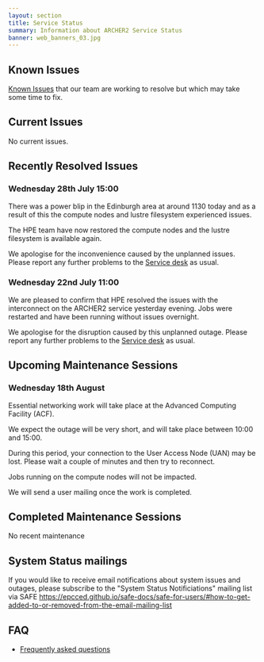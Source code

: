 ```yaml
---
layout: section
title: Service Status
summary: Information about ARCHER2 Service Status
banner: web_banners_03.jpg
---
```



## Known Issues
[Known Issues](https://docs.archer2.ac.uk/known-issues/) that our team are working to resolve but which may take some time to fix.


## Current Issues

No current issues. 

## Recently Resolved Issues

### Wednesday 28th July 15:00
There was a power blip in the Edinburgh area at around 1130 today and as a result of this the compute nodes and lustre filesystem experienced issues. 

The HPE team have now restored the compute nodes and the lustre filesystem is available again. 

We apologise for the inconvenience caused by the unplanned issues.  Please report any further problems to the [Service desk](mailto:support@archer2.ac.uk) as usual.

### Wednesday 22nd July 11:00

We are pleased to confirm that HPE resolved the issues with the interconnect on the ARCHER2 service yesterday evening.  Jobs were restarted and have been running without issues overnight.

We apologise for the disruption caused by this unplanned outage.  Please report any further problems to the [Service desk](mailto:support@archer2.ac.uk) as usual.

## Upcoming Maintenance Sessions

### Wednesday 18th August 

Essential networking work will take place at the Advanced Computing Facility (ACF). 

We expect the outage will be very short, and will take place between 10:00 and 15:00. 

During this period, your connection to the User Access Node (UAN) may be lost. Please wait a couple of minutes and then try to reconnect. 

Jobs running on the compute nodes will not be impacted. 

We will send a user mailing once the work is completed. 

## Completed Maintenance Sessions

No recent maintenance



## System Status mailings
If you would like to receive email notifications about system issues and outages, please subscribe to the "System Status Notificiations" mailing list via SAFE <https://epcced.github.io/safe-docs/safe-for-users/#how-to-get-added-to-or-removed-from-the-email-mailing-list>

## FAQ
* [Frequently asked questions](https://docs.archer2.ac.uk/faq/)
